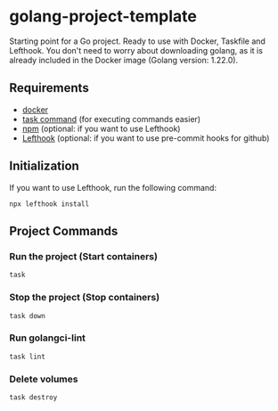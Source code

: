 # golang-project-template
Starting point for a Go project. Ready to use with Docker, Taskfile and Lefthook. You don't need to worry about downloading golang, as it is already included in the Docker image (Golang version: 1.22.0).

## Requirements
- [docker](https://www.docker.com/get-started/)
- [task command](https://taskfile.dev/installation/) (for executing commands easier)
- [npm](https://docs.npmjs.com/downloading-and-installing-node-js-and-npm) (optional: if you want to use Lefthook)
- [Lefthook](https://github.com/evilmartians/lefthook) (optional: if you want to use pre-commit hooks for github)

## Initialization
If you want to use Lefthook, run the following command:
```
npx lefthook install
```

## Project Commands
### Run the project (Start containers)
```
task
```

### Stop the project (Stop containers)
```
task down
```

### Run golangci-lint
```
task lint
```

### Delete volumes
```
task destroy
```